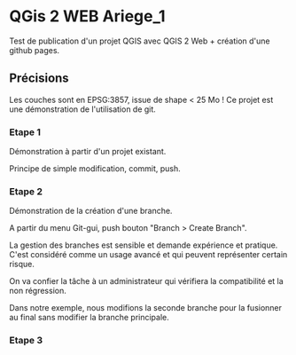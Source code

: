 # QGis 2 WEB Ariege_1

Test de publication d'un projet QGIS avec QGIS 2 Web +  création d'une github pages.

## Précisions

Les couches sont en EPSG:3857, issue de shape < 25 Mo !
Ce projet est une démonstration de l'utilisation de git.

### Etape 1

Démonstration à partir d'un projet existant.

Principe de simple modification, commit, push.

### Etape 2

Démonstration de la création d'une branche.

A partir du menu Git-gui, push bouton "Branch > Create Branch".

La gestion des branches est sensible et demande expérience et pratique. C'est considéré comme un usage avancé et qui peuvent représenter certain risque.

On va confier la tâche à un administrateur qui vérifiera la compatibilité et la non régression. 

Dans notre exemple, nous modifions la seconde branche pour la fusionner au final sans modifier la branche principale.

### Etape 3


